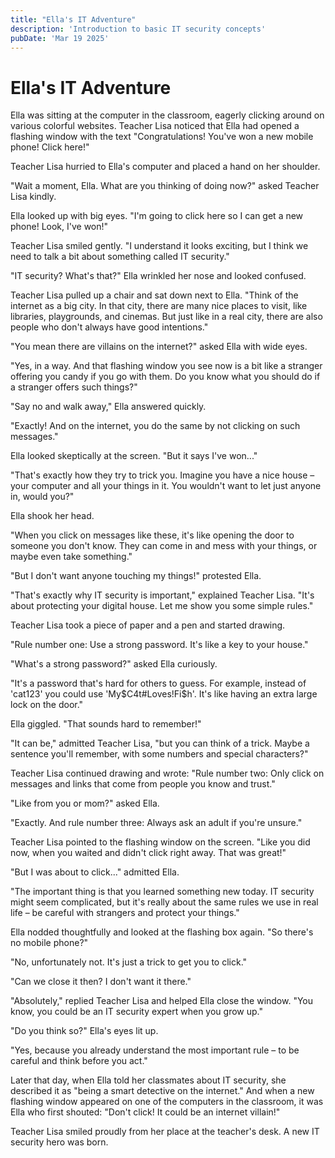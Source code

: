 ```yaml
---
title: "Ella's IT Adventure"
description: 'Introduction to basic IT security concepts'
pubDate: 'Mar 19 2025'
---
```


# Ella's IT Adventure

Ella was sitting at the computer in the classroom, eagerly clicking around on various colorful websites. Teacher Lisa noticed that Ella had opened a flashing window with the text "Congratulations! You've won a new mobile phone! Click here!"

Teacher Lisa hurried to Ella's computer and placed a hand on her shoulder.

"Wait a moment, Ella. What are you thinking of doing now?" asked Teacher Lisa kindly.

Ella looked up with big eyes. "I'm going to click here so I can get a new phone! Look, I've won!"

Teacher Lisa smiled gently. "I understand it looks exciting, but I think we need to talk a bit about something called IT security."

"IT security? What's that?" Ella wrinkled her nose and looked confused.

Teacher Lisa pulled up a chair and sat down next to Ella. "Think of the internet as a big city. In that city, there are many nice places to visit, like libraries, playgrounds, and cinemas. But just like in a real city, there are also people who don't always have good intentions."

"You mean there are villains on the internet?" asked Ella with wide eyes.

"Yes, in a way. And that flashing window you see now is a bit like a stranger offering you candy if you go with them. Do you know what you should do if a stranger offers such things?"

"Say no and walk away," Ella answered quickly.

"Exactly! And on the internet, you do the same by not clicking on such messages."

Ella looked skeptically at the screen. "But it says I've won..."

"That's exactly how they try to trick you. Imagine you have a nice house – your computer and all your things in it. You wouldn't want to let just anyone in, would you?"

Ella shook her head.

"When you click on messages like these, it's like opening the door to someone you don't know. They can come in and mess with your things, or maybe even take something."

"But I don't want anyone touching my things!" protested Ella.

"That's exactly why IT security is important," explained Teacher Lisa. "It's about protecting your digital house. Let me show you some simple rules."

Teacher Lisa took a piece of paper and a pen and started drawing.

"Rule number one: Use a strong password. It's like a key to your house."

"What's a strong password?" asked Ella curiously.

"It's a password that's hard for others to guess. For example, instead of 'cat123' you could use 'My$C4t#Loves!Fi$h'. It's like having an extra large lock on the door."

Ella giggled. "That sounds hard to remember!"

"It can be," admitted Teacher Lisa, "but you can think of a trick. Maybe a sentence you'll remember, with some numbers and special characters?"

Teacher Lisa continued drawing and wrote: "Rule number two: Only click on messages and links that come from people you know and trust."

"Like from you or mom?" asked Ella.

"Exactly. And rule number three: Always ask an adult if you're unsure."

Teacher Lisa pointed to the flashing window on the screen. "Like you did now, when you waited and didn't click right away. That was great!"

"But I was about to click..." admitted Ella.

"The important thing is that you learned something new today. IT security might seem complicated, but it's really about the same rules we use in real life – be careful with strangers and protect your things."

Ella nodded thoughtfully and looked at the flashing box again. "So there's no mobile phone?"

"No, unfortunately not. It's just a trick to get you to click."

"Can we close it then? I don't want it there."

"Absolutely," replied Teacher Lisa and helped Ella close the window. "You know, you could be an IT security expert when you grow up."

"Do you think so?" Ella's eyes lit up.

"Yes, because you already understand the most important rule – to be careful and think before you act."

Later that day, when Ella told her classmates about IT security, she described it as "being a smart detective on the internet." And when a new flashing window appeared on one of the computers in the classroom, it was Ella who first shouted: "Don't click! It could be an internet villain!"

Teacher Lisa smiled proudly from her place at the teacher's desk. A new IT security hero was born.
